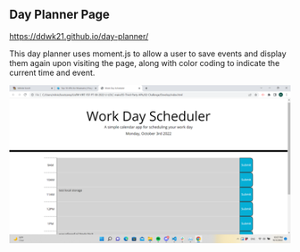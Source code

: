 ## Day Planner Page

https://ddwk21.github.io/day-planner/

This day planner uses moment.js to allow a user to save events and display them again upon visiting the page, along with color coding to indicate the current time and event.

![Screenshot of application](./planner-screenshot.png?raw=true "Day Planner Screenshot")
